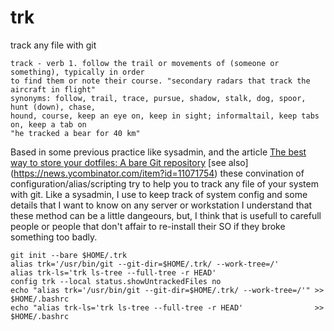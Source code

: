 # trk

track any file with git

```
track - verb 1. follow the trail or movements of (someone or something), typically in order 
to find them or note their course. "secondary radars that track the aircraft in flight"
synonyms: follow, trail, trace, pursue, shadow, stalk, dog, spoor, hunt (down), chase, 
hound, course, keep an eye on, keep in sight; informaltail, keep tabs on, keep a tab on
"he tracked a bear for 40 km"
```
Based in some previous practice like sysadmin, and the article [The best way to store your dotfiles: A bare Git repository](https://www.atlassian.com/git/tutorials/dotfiles)
[see also] (https://news.ycombinator.com/item?id=11071754)
these convination of configuration/alias/scripting try to help you to track any file of your system with git.
Like a sysadmin, I use to keep track of system config and some details that I want to know on any server or workstation
I understand that these method can be a little dangeours, but, I think that is usefull to carefull people
or people that don't affair to re-install their SO if they broke something too badly.

```
git init --bare $HOME/.trk
alias trk='/usr/bin/git --git-dir=$HOME/.trk/ --work-tree=/'
alias trk-ls='trk ls-tree --full-tree -r HEAD'
config trk --local status.showUntrackedFiles no
echo "alias trk='/usr/bin/git --git-dir=$HOME/.trk/ --work-tree=/'" >> $HOME/.bashrc
echo "alias trk-ls='trk ls-tree --full-tree -r HEAD'                >> $HOME/.bashrc
```

